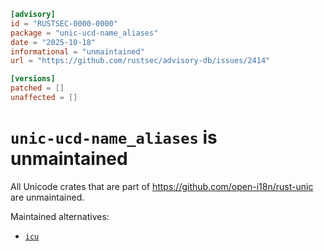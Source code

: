 ```toml
[advisory]
id = "RUSTSEC-0000-0000"
package = "unic-ucd-name_aliases"
date = "2025-10-18"
informational = "unmaintained"
url = "https://github.com/rustsec/advisory-db/issues/2414"

[versions]
patched = []
unaffected = []
```

# `unic-ucd-name_aliases` is unmaintained

All Unicode crates that are part of https://github.com/open-i18n/rust-unic are unmaintained.

Maintained alternatives:
- [`icu`](https://crates.io/crates/icu)
